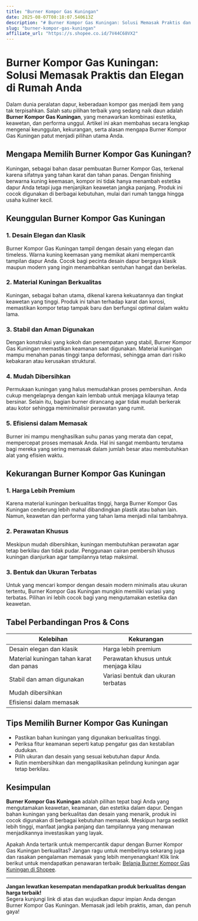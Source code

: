 ```yaml
---
title: "Burner Kompor Gas Kuningan"
date: 2025-08-07T08:18:07.540613Z
description: "# Burner Kompor Gas Kuningan: Solusi Memasak Praktis dan Elegan di Rumah Anda..."
slug: "burner-kompor-gas-kuningan"
affiliate_url: "https://s.shopee.co.id/7V44C68VX2"
---
```

# Burner Kompor Gas Kuningan: Solusi Memasak Praktis dan Elegan di Rumah Anda

Dalam dunia peralatan dapur, keberadaan kompor gas menjadi item yang tak terpisahkan. Salah satu pilihan terbaik yang sedang naik daun adalah **Burner Kompor Gas Kuningan**, yang menawarkan kombinasi estetika, keawetan, dan performa unggul. Artikel ini akan membahas secara lengkap mengenai keunggulan, kekurangan, serta alasan mengapa Burner Kompor Gas Kuningan patut menjadi pilihan utama Anda.

## Mengapa Memilih Burner Kompor Gas Kuningan?

Kuningan, sebagai bahan dasar pembuatan Burner Kompor Gas, terkenal karena sifatnya yang tahan karat dan tahan panas. Dengan finishing berwarna kuning keemasan, kompor ini tidak hanya menambah estetika dapur Anda tetapi juga menjanjikan keawetan jangka panjang. Produk ini cocok digunakan di berbagai kebutuhan, mulai dari rumah tangga hingga usaha kuliner kecil.

## Keunggulan Burner Kompor Gas Kuningan

### 1. Desain Elegan dan Klasik  
Burner Kompor Gas Kuningan tampil dengan desain yang elegan dan timeless. Warna kuning keemasan yang memikat akani mempercantik tampilan dapur Anda. Cocok bagi pecinta desain dapur bergaya klasik maupun modern yang ingin menambahkan sentuhan hangat dan berkelas.

### 2. Material Kuningan Berkualitas  
Kuningan, sebagai bahan utama, dikenal karena kekuatannya dan tingkat keawetan yang tinggi. Produk ini tahan terhadap karat dan korosi, memastikan kompor tetap tampak baru dan berfungsi optimal dalam waktu lama.

### 3. Stabil dan Aman Digunakan  
Dengan konstruksi yang kokoh dan penempatan yang stabil, Burner Kompor Gas Kuningan memastikan keamanan saat digunakan. Material kuningan mampu menahan panas tinggi tanpa deformasi, sehingga aman dari risiko kebakaran atau kerusakan struktural.

### 4. Mudah Dibersihkan  
Permukaan kuningan yang halus memudahkan proses pembersihan. Anda cukup mengelapnya dengan kain lembab untuk menjaga kilaunya tetap bersinar. Selain itu, bagian burner dirancang agar tidak mudah berkerak atau kotor sehingga meminimalisir perawatan yang rumit.

### 5. Efisiensi dalam Memasak  
Burner ini mampu menghasilkan suhu panas yang merata dan cepat, mempercepat proses memasak Anda. Hal ini sangat membantu terutama bagi mereka yang sering memasak dalam jumlah besar atau membutuhkan alat yang efisien waktu.

## Kekurangan Burner Kompor Gas Kuningan

### 1. Harga Lebih Premium  
Karena material kuningan berkualitas tinggi, harga Burner Kompor Gas Kuningan cenderung lebih mahal dibandingkan plastik atau bahan lain. Namun, keawetan dan performa yang tahan lama menjadi nilai tambahnya.

### 2. Perawatan Khusus  
Meskipun mudah dibersihkan, kuningan membutuhkan perawatan agar tetap berkilau dan tidak pudar. Penggunaan cairan pembersih khusus kuningan dianjurkan agar tampilannya tetap maksimal.

### 3. Bentuk dan Ukuran Terbatas  
Untuk yang mencari kompor dengan desain modern minimalis atau ukuran tertentu, Burner Kompor Gas Kuningan mungkin memiliki variasi yang terbatas. Pilihan ini lebih cocok bagi yang mengutamakan estetika dan keawetan.

## Tabel Perbandingan Pros & Cons

| Kelebihan                                | Kekurangan                                 |
|------------------------------------------|--------------------------------------------|
| Desain elegan dan klasik               | Harga lebih premium                     |
| Material kuningan tahan karat dan panas | Perawatan khusus untuk menjaga kilau  |
| Stabil dan aman digunakan             | Variasi bentuk dan ukuran terbatas   |
| Mudah dibersihkan                     |                                    |
| Efisiensi dalam memasak                |                                    |

## Tips Memilih Burner Kompor Gas Kuningan

- Pastikan bahan kuningan yang digunakan berkualitas tinggi.
- Periksa fitur keamanan seperti katup pengatur gas dan kestabilan dudukan.
- Pilih ukuran dan desain yang sesuai kebutuhan dapur Anda.
- Rutin membersihkan dan mengaplikasikan pelindung kuningan agar tetap berkilau.

## Kesimpulan

**Burner Kompor Gas Kuningan** adalah pilihan tepat bagi Anda yang mengutamakan keawetan, keamanan, dan estetika dalam dapur. Dengan bahan kuningan yang berkualitas dan desain yang menarik, produk ini cocok digunakan di berbagai kebutuhan memasak. Meskipun harga sedikit lebih tinggi, manfaat jangka panjang dan tampilannya yang menawan menjadikannya investasikan yang layak.

Apakah Anda tertarik untuk mempercantik dapur dengan Burner Kompor Gas Kuningan berkualitas? Jangan ragu untuk membelinya sekarang juga dan rasakan pengalaman memasak yang lebih menyenangkan! Klik link berikut untuk mendapatkan penawaran terbaik: [Belanja Burner Kompor Gas Kuningan di Shopee](https://s.shopee.co.id/7V44C68VX2).  

---

**Jangan lewatkan kesempatan mendapatkan produk berkualitas dengan harga terbaik!**  
Segera kunjungi link di atas dan wujudkan dapur impian Anda dengan Burner Kompor Gas Kuningan. Memasak jadi lebih praktis, aman, dan penuh gaya!